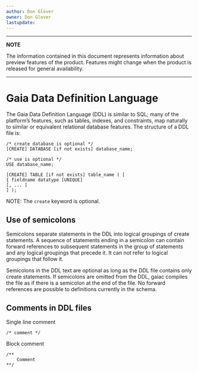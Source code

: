 ```yaml
---
author: Don Glover
owner: Don Glover
lastupdate: 
---
```


---

**NOTE**

The information contained in this document represents information about preview features of the product. Features might change when the product is released for general availability.

---

# Gaia Data Definition Language

The Gaia Data Definition Language (DDL) is similar to SQL; many of the platform’s features, such as tables, indexes, and constraints, map naturally to similar or equivalent relational database features.
The structure of a DDL file is:

```
/* create database is optional */
[CREATE] DATABASE [if not exists] database_name;
 
/* use is optional */
USE database_name;
 
[CREATE] TABLE [if not exists] table_name ( [
{ fieldname datatype [UNIQUE]
[, ... ]
] );
```

NOTE: The `create` keyword is optional.
 
## Use of semicolons

Semicolons separate statements in the DDL into logical groupings of create statements. A sequence of statements ending in a semicolon can contain forward references to subsequent statements in the group of statements and any logical groupings that precede it. It can not refer to logical groupings that follow it. 

Semicolons in the DDL text are optional as long as the DDL file contains only create statements. If semicolons are omitted from the DDL, gaiac compiles the file as if there is a semicolon at the end of the file.  No forward references are possible to definitions currently in the schema.

## Comments in DDL files

Single line comment

```
/* comment */
```

Block comment

```
/** 
	Comment
**/
```
